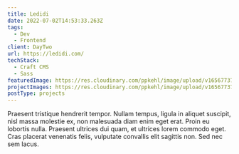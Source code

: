 ```yaml
---
title: Ledidi
date: 2022-07-02T14:53:33.263Z
tags:
  - Dev
  - Frontend
client: DayTwo
url: https://ledidi.com/
techStack:
  - Craft CMS
  - Sass
featuredImage: https://res.cloudinary.com/ppkehl/image/upload/v1656773767/projects/icon_wudlfn.png
projectImages: https://res.cloudinary.com/ppkehl/image/upload/v1656773767/projects/icon_wudlfn.png
postType: projects
---
```

Praesent tristique hendrerit tempor. Nullam tempus, ligula in aliquet suscipit, nisl massa molestie ex, non malesuada diam enim eget erat. Proin eu lobortis nulla. Praesent ultrices dui quam, et ultrices lorem commodo eget. Cras placerat venenatis felis, vulputate convallis elit sagittis non. Sed nec sem lacus.